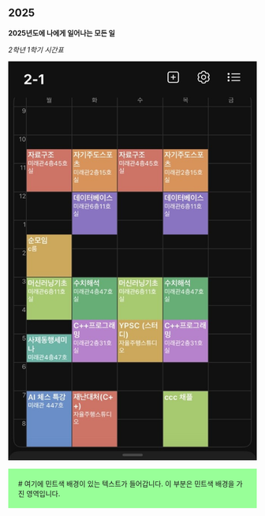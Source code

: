 ## 2025

**2025년도에 나에게 일어나는 모든 일**

*2학년 1학기 시간표*

![시간표](1학기_시간표.jpg)

<div style="background-color: #98FF98; padding: 20px;">
  # 여기에 민트색 배경이 있는 텍스트가 들어갑니다.
  이 부분은 민트색 배경을 가진 영역입니다.
</div>

